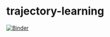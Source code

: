 # trajectory-learning
[![Binder](https://mybinder.org/badge_logo.svg)](https://mybinder.org/v2/gh/pdav5883/trajectory-learning/HEAD)
